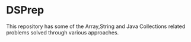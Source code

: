 # DSPrep
This repository has some of the Array,String and Java Collections related problems solved through various approaches.
